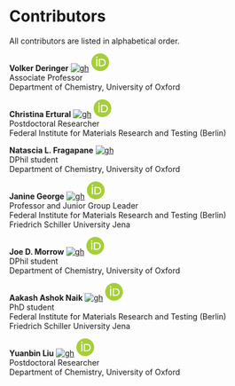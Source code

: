 # Contributors

All contributors are listed in alphabetical order.

[gh]: https://cdnjs.cloudflare.com/ajax/libs/octicons/8.5.0/svg/mark-github.svg
[orc]: ../_static/orcid.svg


**Volker Deringer** [![gh]][vlderinger] [![orc]][0000-0001-6873-0278] \
Associate Professor \
Department of Chemistry, University of Oxford

[vlderinger]: https://github.com/vlderinger
[0000-0001-6873-0278]: https://orcid.org/0000-0001-6873-0278

**Christina Ertural** [![gh]][QuantumChemist] [![orc]][0000-0002-7696-5824] \
Postdoctoral Researcher \
Federal Institute for Materials Research and Testing (Berlin)

[QuantumChemist]: https://github.com/QuantumChemist
[0000-0002-7696-5824]: https://orcid.org/0000-0002-7696-5824

**Natascia L. Fragapane** [![gh]][nfragapane]\
DPhil student \
Department of Chemistry, University of Oxford

[nfragapane]: https://github.com/nfragapane

**Janine George** [![gh]][JaGeo] [![orc]][0000-0001-8907-0336] \
Professor and Junior Group Leader \
Federal Institute for Materials Research and Testing (Berlin) \
Friedrich Schiller University Jena

[JaGeo]: https://github.com/JaGeo
[0000-0001-8907-0336]: https://orcid.org/0000-0001-8907-0336

**Joe D. Morrow** [![gh]][MorrowChem] [![orc]][0000-0002-3441-8646] \
DPhil student \
Department of Chemistry, University of Oxford

[MorrowChem]: https://github.com/morrowchem
[0000-0002-3441-8646]: https://orcid.org/0000-0002-3441-8646

**Aakash Ashok Naik** [![gh]][naik-aakash] [![orc]][0000-0002-6071-6786] \
PhD student \
Federal Institute for Materials Research and Testing (Berlin) \
Friedrich Schiller University Jena

[naik-aakash]: https://github.com/naik-aakash
[0000-0002-6071-6786]: https://orcid.org/0000-0002-6071-6786

**Yuanbin Liu** [![gh]][YuanbinLiu] [![orc]][0000-0002-5948-7031] \
Postdoctoral Researcher \
Department of Chemistry, University of Oxford

[YuanbinLiu]: https://github.com/YuanbinLiu
[0000-0002-5948-7031]: https://orcid.org/0000-0002-5948-7031



